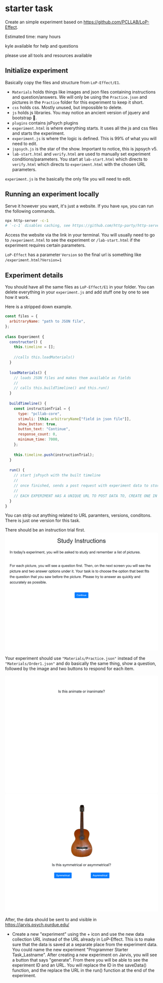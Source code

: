 # starter task

Create an simple experiment based on https://github.com/PCLLAB/LoP-Effect.

Estimated time: many hours

kyle available for help and questions

please use all tools and resources available

## Initialize experiment

Basically copy the files and structure from `LoP-Effect/E1`.

- `Materials` holds things like images and json files containing instructions and question/answers. We will only be using the `Practice.json` and pictures in the `Practice` folder for this experiment to keep it short.
- `css` holds css. Mostly unused, but impossible to delete.
- `js` holds js libraries. You may notice an ancient version of jquery and bootstrap 🤮.
- `plugins` contains jsPsych plugins
- `experiment.html` is where everything starts. It uses all the js and css files and starts the experiment.
- `experiment.js` is where the logic is defined. This is 99% of what you will need to edit.
- `jspsych.js` is the star of the show. Important to notice, this is jspsych v5.
- `lab-start.html` and `verify.html` are used to manually set experiment conditions/parameters. You start at `lab-start.html` which directs to `verify.html` which directs to `experiment.html` with the chosen URL parameters.

`experiment.js` is the basically the only file you will need to edit.

## Running an experiment locally

Serve it however you want, it's just a website. If you have `npm`, you can run the following commands.

```sh
npx http-server -c-1
# `-c-1` disables caching, see https://github.com/http-party/http-server
```

Access the website via the link in your terminal. You will usually need to go to `/experiment.html` to see the experiment or `/lab-start.html` if the experiment requires certain parameters.

`LoP-Effect` has a parameter `Version` so the final url is something like `/experiment.html?Version=1`

## Experiment details

You should have all the same files as `LoP-Effect/E1` in your folder. You can delete everything in your `experiment.js` and add stuff one by one to see how it work.

Here is a stripped down example.

```js
const files = {
  arbitraryName: "path to JSON file",
};

class Experiment {
  constructor() {
    this.timeline = [];

    //calls this.loadMaterials()
  }

  loadMaterials() {
    // loads JSON files and makes them available as fields
    //
    // calls this.buildTimeline() and this.run()
  }

  buildTimeline() {
    const instructionTrial = {
      type: "pcllab-core",
      stimuli: [this.arbitraryName["field in json file"]],
      show_button: true,
      button_text: "Continue",
      response_count: 0,
      minimum_time: 7000,
    };

    this.timeline.push(instructionTrial);
  }

  run() {
    // start jsPsych with the built timeline
    //
    // once finished, sends a post request with experiment data to store in backend
    //
    // EACH EXPERIMENT HAS A UNIQUE URL TO POST DATA TO, CREATE ONE IN JARVIS
  }
}
```

You can strip out anything related to URL paramters, versions, conditons. There is just one version for this task.

There should be an instruction trial first.
![Instruction](instruction.png)

Your experiment should use `"Materials/Practice.json"` instead of the `"Materials/Order1.json"` and do basically the same thing, show a question, followed by the image and two buttons to respond for each item.

![Question](question.png)
![Answer](answer.png)

After, the data should be sent to and visible in https://jarvis.psych.purdue.edu/

- Create a new "experiment" using the + icon and use the new data collection URL instead of the URL already in LoP-Effect. This is to make sure that the data is saved at a separate place from the experiment data. You could name the new experiment "Programmer Starter Task_Lastname". After creating a new experiment on Jarvis, you will see a button that says "generate". From there you will be able to see the experiment ID and an URL. You will replace the ID in the saveData() function, and the replace the URL in the run() function at the end of the experiment.
